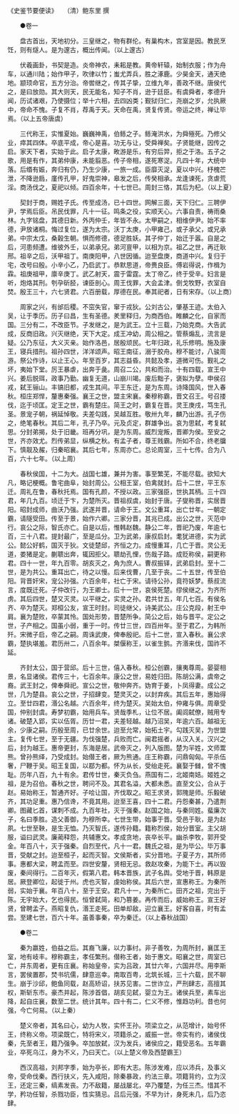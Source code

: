 <!-- { "loadSidebar": true } -->
《史鉴节要便读》　　（清）鲍东里 撰 


　　●卷一 

　　盘古首出，天地初分。三皇继之，物有群伦。有巢构木，宫室是因。教民烹饪，则有燧人。是为邃古，概出传闻。（以上邃古） 

　　伏羲画卦，书契是造。炎帝神农，耒耜是教。黄帝轩辕，始制衣服；作为舟车，以通川陆；始作甲子，吹律以竹；蚩尤弄兵，胜之涿鹿。少昊金天，通天绝地。颛顼命官，五方分治。帝喾继之，传其子挚，立维九年，善政不继。唐侯代之，是曰放勋。其大则天，民无能名，知子不肖，逊于廷臣。有虞舜者，孝德升闻，历试诸艰，乃使摄位；举十六相，去四凶类；觐狱归仁，尧崩之岁，允执厥中，帝命不愧。子复不肖，荐禹于天。天命在禹，贤复传贤。帝运之终，禅让毕焉。（以上五帝唐虞） 

　　三代称王，实惟夏始。巍巍神禹，伯鲧之子。鲧淹洪水，为舜殛死。乃修父业，瘁其四体。卒底平成，帝心是喜。功无与让，受舜禅矣。子贤能继，因传之启。家天下者，实始于此。启子太康，畋游是乐，有穷后羿，拒之于洛。五子之歌，用是有作，其弟仲康，未能翦恶。传子帝相，遂死寒浞。凡四十年，大统中落。后缗有娠，奔归有仍，乃生少康，一旅一成。臣靡灭浞，夏以中兴。杼槐芒泄，不降逊扃，廑传孔甲，好鬼崇神，皋发之后，传癸相承。龙逢谏死，贪虐荒淫。商汤伐之，夏祀以倾。四百余年，十七世已。周封三恪，其后为杞。（以上夏） 

　　契封于商，赐姓子氏。传至成汤，已十四世。网解三面，天下归仁。三聘伊尹，学焉后臣。吊民伐罪，凡十一征。鸣条之役，实顺天心。六事自责，祷雨桑林。九字铭盘，其德日新。外丙仲壬，年皆不永。太甲嗣之，相维伊尹。始不率德，尹放诸桐。悔过复位，遂为太宗。沃丁太庚，小甲雍己，或子承父，或兄承弟。中宗太戊，桑穀生朝。惧而修德，德足胜妖。其子仲丁，始迁于嚣。自是之后，河患频遭。维彼外壬，以弟承兄。弟河亶甲，以相为京。祖乙之世，再迁耿邢。祖辛之后，沃甲祖丁。南庚阳甲，八世因循。迨至盘庚，商道中兴。复归于宅，改号曰殷。小辛小乙，乃启武丁。恭默思道，帝赉良臣。傅岩得说，作楫为霖。祖庚祖甲，廪辛庚丁。武乙射天，震于雷霆。太丁帝乙，终于受辛。妇言是听，炮烙其刑。刳孕斫胫，谏臣剖心。周王伐罪，大会孟津。倒戈牧野，衣室自焚。殷王三十，六七贤君。六百册载，厚德在民。奉其祀者，日有宋存。（以上商） 

　　周家之兴，有邰后稷。不窋失官，窜于戎狄。公刘古公，肇基王迹。太伯入吴，让于季历。历子曰昌，生有圣德。羑里释归，为商西伯。睢麟之化，自家而国。三分有二，不改臣节。子发继之，是为武王。立十三载，乃始克商。大告武成，反商旧政。兴灭继绝，天下大定。成王冲幼，周公相之。管蔡煽乱，流言是疑。公乃东征，大义灭亲。始作洛邑，居殷顽民。七年归政，礼乐修明。施及康王，寝兵措刑。祖孙四世，洋洋颂声。昭王南征，溺于胶舟。穆不能讨，八骏周游。祭公作诗，以止王心。年至百岁，其志益昏。共懿及孝，道微可伤。觐礼之坏，夷始下堂。厉王暴虐，出奔于彘。周召二公，共和而治。十有四载，宣王中兴。姜后脱珥，政事乃勤。幽复无道，山崩川竭。废后黜子，褒姒为孽。申侯召戎，弑王骊山。丰镐旧都，戎生其间。平王东迁，是为东周。诗降国风，世入春秋。桓庄郑悍，釐惠秦强。襄王之世，盟主宋襄。秦穆称霸，晋文召王。号召搂伐，迄于顷匡。定王之世，霸有楚庄。简王之时，霸复在晋。灵王庚戌，笃生孔圣。景宠子朝，祸延悼敬。夫差勾践，吴越互胜。敬卅九年，麟乃出游。孔子伤之，绝笔春秋。其后二年，孔子乃卒。元及贞定，群雄争出。哀为思弑，考复弑思。分封弟揭，处于旧畿。班再分巩，是为东周。威烈宠叛，晋卿为侯。至安之世，齐亦效尤。烈传弟显，纵横之秋。有孟子者，尊王贱霸。所如不合，终老牖下。慎靓及赧，归秦昭襄。其后七年，东周亦亡。总论周室，三十七传。合为八百，六十七年。（以上周） 

　　春秋侯国，十二为大。战国七雄，兼并为害。事至繁芜，不能尽载。欲知大凡，略记梗概。鲁宅曲阜，始封周公。公相王室，伯禽就封。后十二世，平王东迁。周礼在鲁，春秋托焉。国有孔颜，不授以政。三家强臣，世执其柄。三十四君，年几九百。顷迁于卞，为楚所灭。晋祖叔虞，始封于唐。子燮称晋，实居晋阳。昭封成师，曲沃乃强。武遂并晋，请命于王。文公重耳，出亡廿年。一朝定霸，请隧受田。传至于景，始作六卿。三家分晋，其兆已成。出公之世，灭范中行。哀公之际，智氏亦亡。自是以后，惟韩赵魏。静公二年，晋祀乃废，年逾七百，三十八君。提封最广，至是瓜分。卫为武弟，康叔启封。耄犹进德，实为武公。懿公好鹤，国灭于狄。文徒楚邱，齐恒之力。成慢重耳，几亡于晋。灵公无道，娄猪是定。蒯聩出奔，辄因拒父。聩劫孔悝，伤哉子路。成贬称侯，嗣更称君。四十一世，年九百零。胡亥灭之，角为庶人。曹叔振铎，武弟启封。至十二世，是为共公。重耳出亡，待之以慢。后来伐曹，几至于丧。二十五世，传至伯阳。背晋奸宋，宠公孙强。六百余年，社亡于宋。请待公孙，竟符妖梦。蔡叔流言，度既迁死。子仲改行，为王卿士。后十一世，哀侯死楚。缪侯继之，为齐所虏。其后四世，楚又灭灵。以平继之，实灵之孙。君共廿五，年几七百。有侯名齐、卒为楚灭。郑桓公友，宣王时封。司徒继父，诗美武公。庄公克段，射王中肩。襄为楚败，卒蒙其怜。国处形势，晋楚所争。简公之后，始与晋平。定公之世，子产相之。国虽小弱，重于一时。传廿三世，四百卅年。至于君乙，为韩所歼。宋微子启，帝乙之嗣。周诛武庚，俾奉殷祀。后十二世，宣入春秋。襄公求霸，楚执堪羞。君历卅二，八百余年。桀偃称王，以雀生鹯。齐湣来伐，国祚不延。 

　　齐封太公，国于营邱。后十三世，僖入春秋。桓公创霸，攘夷尊周。晏婴相景，名显诸侯。君传三十，七百余年。康公之世，易姓归田。陈胡公满，虞帝之裔。武王封之，俾奉舜祀。宣公之世，敬仲奔齐。妫育于姜，卜凤得妻。成公之世，几为楚县。哀公之世，子招肆变。楚灵灭之，以封弃疾。其后五年，惠始得立。至廿四君，湣公名越。六百余年，终为楚灭。吴始太伯，仲雍与俱。周章受国，仲别封虞。寿梦初霸，始用兵车。贤哉季札，让位不居。阖闾弑僚，贼用专诸。破楚入郢，实以伍胥。历廿一君，夫差轻越。越乃沼吴，年逾六百。越祖无余，少康之嗣。历殷至周，已廿余世。迨至允常，始拓土宇。勾践灭吴，为世盟主。复传七世，至于无疆。为伐强楚，兵败而亡。闽君摇者，从汉入关。汉兴之后，封为越王。惠帝更封，东海是居。武帝灭之，列入版图。楚为羋姓，文师鬻熊。曾孙熊绎，乃受成封。始僣王者，厥为熊通。庄王称霸，问鼎匈匈。平杀伍奢，尸鞭于吴。昭王复国，以鄀为都。怀为从长，受绐走死。襄娶于雠，曾不愧耻。历年八百，九十有余。君传廿世，秦灭负刍。燕国有二，北姬南姞。姬姓之祖，是为召伯。春秋之世，聘问不及。其君名溢，大都未悉。直至文公，合从于赵。易始称王，暂通齐好。子哙让国，齐伐取之。昭王求贤，郭隗是师。乐毅破齐，其功足重。惠乃信谗，不竟其用。迨至王喜，四十二君。丹怨秦甚，乃遣荆卿。图藏匕首，谋刺不成。九百年社，灭于强秦。赵国之始，与秦同姓。蜚廉次子，名曰季胜。造父善御，为穆所幸。七世生带，始事于晋。受邑于耿，是为赵夙。七世至鞅，是生无恤。乃灭智氏，遂传孙籍。籍称烈侯，始分晋室。主父胡服，谥曰武灵。廉蔺释怨，共辅惠文。孝成贪地，丧卒长平。幽杀李牧，郭开受金。年百八十，灭于强秦。自烈至代，凡十一君。魏氏之祖，是为毕公。毕万事晋，受献之封。迨至桓子，起而灭智。文侯斯者，实分晋地。子夏子方，其所师事。惠都大梁，聘孟而至。四世安釐，贤相无忌。救赵攻秦，为能下士。再以毁废，秦间得行。二百年灭，假第八君。韩本晋族，武子名舆。受地于晋，韩原是居。厥登卿位，起徙于州。虎也灭智，虔始称侯。其后六世，宣惠称王。为秦所弱，实始于襄。年百八十，至于王安。君凡十一，为秦所亡。田齐之祖，完出于陈。无宇始大，乞也得民。恒曾弑简，和乃篡姜。再传而后，威始称王。宣王好贤，曾聘孟子。燕昭复仇，湣王走死。田单却敌，迎立襄王。好客自喜，时有孟尝。至建七世，百六十年。虽善事秦，卒为秦迁。（以上春秋战国） 

　　●卷二 

　　秦为嬴姓，伯益之后。其裔飞廉，以力事纣。非子善牧，为周所封，襄匡王室，地有岐丰。穆称霸主，孝任繁刑。僣称王者，始于惠文。昭襄之世，周室已亡，并东周者，更有庄襄。称始皇帝，实为吕政，其廿六年，六国并尽。用李斯言，罢侯置郡，焚书坑儒，肆意巡幸。南取百粤，北筑长城，三十六载，民不聊生。崩于沙邱，鲍鱼同载，赵高矫诏，扶苏见害。二世诈立，严刑肆志，高擅其权，斯斩东市。豪杰并起，陈涉首倡，胡亥见弑，婴立为王。诸侯兵至，素车出降，起自庄襄，数至二世。统计其年。四十有二，仁义不修，惟趋功利。昔也何强，今亡何易。（以上秦） 

　　楚义帝者，其名曰心，幼为人牧，实怀王孙。项梁立之，从范增计，始号怀王，终称义帝。项梁既亡，特将宋义，项籍杀之，威振一世。帝实有约，诸侯伐秦，先至者王，籍乃强争。卒加放弑，汉为发兵，诸侯应之，籍受恶名。五年霸业，卒死乌江，身为不义，乃曰天亡。（以上楚义帝及西楚霸王） 

　　西汉高祖，刘邦字季，始为亭长，即有大志。陈涉发难，应以沛兵，及事义帝，受命伐秦。西行扶义，先入咸阳，除秦暴政，约法三章。项籍背约，立为汉王，还定三秦，缟素发丧。力不敌籍，屡战屡北，卒乃覆楚，为任三杰。惜其不学，矜功任智，杀戮功臣，性实猜忌。吕后元强，不早为计，身死未几，后乃恣肆。 

